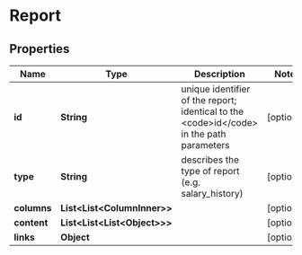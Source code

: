 

# Report


## Properties

| Name | Type | Description | Notes |
|------------ | ------------- | ------------- | -------------|
|**id** | **String** | unique identifier of the report; identical to the &lt;code&gt;id&lt;/code&gt; in the path parameters |  [optional] |
|**type** | **String** | describes the type of report (e.g. salary_history) |  [optional] |
|**columns** | **List&lt;List&lt;ColumnInner&gt;&gt;** |  |  [optional] |
|**content** | **List&lt;List&lt;List&lt;Object&gt;&gt;&gt;** |  |  [optional] |
|**links** | **Object** |  |  [optional] |




